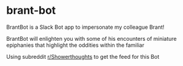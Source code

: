 # brant-bot
BrantBot is a Slack Bot app to impersonate my colleague Brant!

BrantBot will enlighten you with some of his encounters of miniature epiphanies that highlight the oddities within the familiar

Using subreddit [r/Showerthoughts](https://www.reddit.com/r/Showerthoughts/top/?t=month) to get the feed for this Bot
